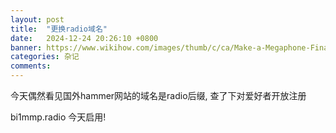 ```yaml
---
layout: post
title:  "更换radio域名"
date:   2024-12-24 20:26:10 +0800
banner: https://www.wikihow.com/images/thumb/c/ca/Make-a-Megaphone-Final.jpg/aid4900295-v4-728px-Make-a-Megaphone-Final.jpg.webp
categories: 杂记
comments: 
---
```


今天偶然看见国外hammer网站的域名是radio后缀, 查了下对爱好者开放注册 <p>

bi1mmp.radio 今天启用!
